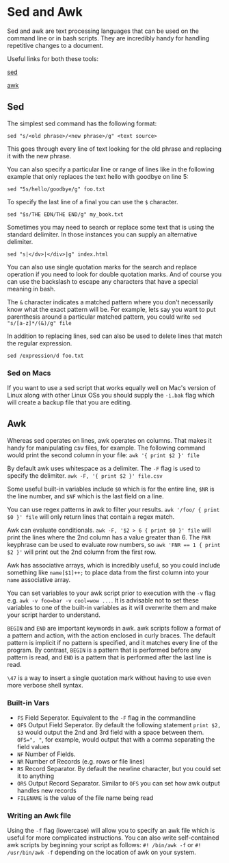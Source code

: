 # Sed and Awk

Sed and awk are text processing languages that can be used on the command line or in bash scripts. They are incredibly handy for handling repetitive changes to a document.

Useful links for both these tools:

[sed](https://www.grymoire.com/Unix/Sed.html)

[awk](https://www.grymoire.com/Unix/Awk.html)

## Sed

The simplest sed command has the following format:

`sed "s/<old phrase>/<new phrase>/g" <text source>`

This goes through every line of text looking for the old phrase and replacing it with the new phrase.

You can also specify a particular line or range of lines like in the following example that only replaces the text hello with goodbye on line 5:

`sed "5s/hello/goodbye/g" foo.txt`

To specify the last line of a final you can use the `$` character.

`sed "$s/THE EDN/THE END/g" my_book.txt`

Sometimes you may need to search or replace some text that is using the standard delimiter. In those instances you can supply an alternative delimiter.

`sed "s|</dv>|</div>|g" index.html`

You can also use single quotation marks for the search and replace operation if you need to look for double quotation marks. And of course you can use the backslash to escape any characters that have a special meaning in bash.

The `&` character indicates a matched pattern where you don't necessarily know what the exact pattern will be. For example, lets say you want to put parenthesis around a particular matched pattern, you could write `sed "s/[a-z]*/(&)/g" file`

In addition to replacing lines, sed can also be used to delete lines that match the regular expression.

`sed /expression/d foo.txt`

### Sed on Macs

If you want to use a sed script that works equally well on Mac's version of Linux along with other Linux OSs you should supply the `-i.bak` flag which will create a backup file that you are editing.

## Awk

Whereas sed operates on lines, awk operates on columns. That makes it handy for manipulating csv files, for example. The following command would print the second column in your file: `awk '{ print $2 }' file`

By default awk uses whitespace as a delimiter. The `-F` flag is used to specify the delimiter. `awk -F, '{ print $2 }' file.csv`

Some useful built-in variables include `$0` which is for the entire line, `$NR` is the line number, and `$NF` which is the last field on a line.

You can use regex patterns in awk to filter your results. `awk '/foo/ { print $0 }' file` will only return lines that contain a regex match.

Awk can evaluate conditionals. `awk -F, '$2 > 6 { print $0 }' file` will print the lines where the 2nd column has a value greater than 6. The `FNR` keyphrase can be used to evaluate row numbers, so `awk 'FNR == 1 { print $2 }'` will print out the 2nd column from the first row.

Awk has associative arrays, which is incredibly useful, so you could include something like `name[$1]++;` to place data from the first column into your `name` associative array.

You can set variables to your awk script prior to execution with the `-v` flag e.g. `awk -v foo=bar -v cool=wow ...`. It is advisable not to set these variables to one of the built-in variables as it will overwrite them and make your script harder to understand.

`BEGIN` and `END` are important keywords in awk. awk scripts follow a format of a pattern and action, with the action enclosed in curly braces. The default pattern is implicit if no pattern is specified, and it matches every line of the program. By contrast, `BEGIN` is a pattern that is performed before any pattern is read, and `END` is a pattern that is performed after the last line is read.

`\47` is a way to insert a single quotation mark without having to use even more verbose shell syntax.

### Built-in Vars

- `FS` Field Seperator. Equivalent to the `-F` flag in the commandline
- `OFS` Output Field Seperator. By default the following statement `print $2, $3` would output the 2nd and 3rd field with a space between them. `OFS=", "`, for example, would output that with a comma separating the field values
- `NF` Number of Fields.
- `NR` Number of Records (e.g. rows or file lines)
- `RS` Record Separator. By default the newline character, but you could set it to anything
- `ORS` Output Record Separator. Similar to `OFS` you can set how awk output handles new records
- `FILENAME` is the value of the file name being read

### Writing an Awk file

Using the `-f` flag (lowercase) will allow you to specify an awk file which is useful for more complicated instructions. You can also write self-contained awk scripts by beginning your script as follows: `#! /bin/awk -f` or `#! /usr/bin/awk -f` depending on the location of awk on your system.
